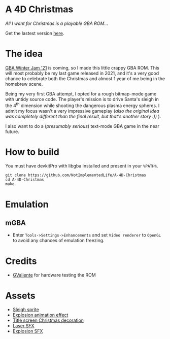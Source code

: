 # A 4D Christmas

_All I want for Christmas is a playable GBA ROM..._

Get the lastest version [here](https://github.com/NotImplementedLife/A-4D-Christmas/releases/download/v0.3/A-4D-Christmas-0-3.gba).

# The idea

[GBA Winter Jam '21](https://itch.io/jam/gba-winter-jam-2021) is coming, so I made this little crappy GBA ROM. This will most probably be my last game released in 2021, and it's a very good chance to celebrate both the Christmas and almost 1 year of me being in the homebrew scene.

Being my very first GBA attempt, I opted for a rough bitmap-mode game with untidy source code. The player's mission is to drive Santa's sleigh in the 4<sup>th</sup> dimension while shooting the dangerous plasma energy spheres. I admit my focus wasn't a very impressive gameplay (_also the original idea was completely different than the final result, but that's another story :))_ ).

I also want to do a (_presumably serious_) text-mode GBA game in the near future.

# How to build

You must have devkitPro with libgba installed and present in your `%PATH%`.

```
git clone https://github.com/NotImplementedLife/A-4D-Christmas
cd A-4D-Christmas
make
```

# Emulation

 ## mGBA
 
 - Enter `Tools->Settings->Enhancements` and set `Video renderer` to `OpenGL` to avoid any chances of emulation freezing.

# Credits

 - [GValiente](https://github.com/GValiente) for hardware testing the ROM

# Assets 
 - [Sleigh sprite](https://www.dreamstime.com/stock-photo-composite-image-rear-view-santa-claus-riding-sled-against-snow-falling-fir-tree-forest-image80338564)
 - [Explosion animation effect](https://www.shutterstock.com/ro/image-vector/pixel-art-explosions-game-icons-set-1120961030)
 - [Title screen Christmas decoration](https://previews.123rf.com/images/jut/jut0911/jut091100015/5905054-vector-illustrations-christmas-ornaments-icons.jpg)
 - [Laser SFX](https://www.soundfishing.eu/sound/laser-gun)
 - [Explosion SFX](https://elements.envato.com/explosion-powerful-GHDGDPQ?utm_source=mixkit&utm_medium=referral&utm_campaign=elements_mixkit_cs_sfx_tag&_ga=2.127449229.1699470174.1640886970-1747293953.1640886970)
 
